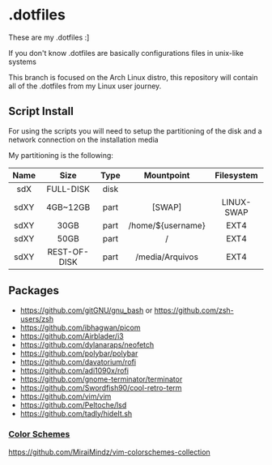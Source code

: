# .dotfiles

These are my .dotfiles :]

If you don't know .dotfiles are basically configurations files in unix-like systems

This branch is focused on the Arch Linux distro, this repository will contain all of the .dotfiles from my Linux user journey.

## Script Install

For using the scripts you will need to setup the partitioning of the disk and a network connection on the installation media

My partitioning is the following:

| Name | Size         | Type | Mountpoint        | Filesystem |
|:----:|:------------:|:----:|:-----------------:|:----------:|
| sdX  | FULL-DISK    | disk |                   |            |
| sdXY | 4GB~12GB     | part | [SWAP]            | LINUX-SWAP |
| sdXY | 30GB         | part | /home/${username} | EXT4       |
| sdXY | 50GB         | part | /                 | EXT4       |
| sdXY | REST-OF-DISK | part | /media/Arquivos   | EXT4       |



## Packages

- https://github.com/gitGNU/gnu_bash or https://github.com/zsh-users/zsh
- https://github.com/ibhagwan/picom
- https://github.com/Airblader/i3
- https://github.com/dylanaraps/neofetch
- https://github.com/polybar/polybar
- https://github.com/davatorium/rofi
- https://github.com/adi1090x/rofi
- https://github.com/gnome-terminator/terminator
- https://github.com/Swordfish90/cool-retro-term
- https://github.com/vim/vim
- https://github.com/Peltoche/lsd
- https://github.com/tadly/hideIt.sh

### [Color Schemes](https://github.com/MiraiMindz/vim-colorschemes-collection)

https://github.com/MiraiMindz/vim-colorschemes-collection
